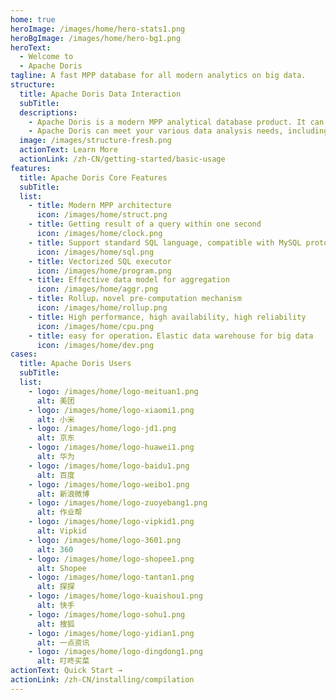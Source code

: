 ```yaml
---
home: true
heroImage: /images/home/hero-stats1.png
heroBgImage: /images/home/hero-bg1.png
heroText:
  - Welcome to 
  - Apache Doris
tagline: A fast MPP database for all modern analytics on big data.
structure: 
  title: Apache Doris Data Interaction
  subTitle: 
  descriptions: 
    - Apache Doris is a modern MPP analytical database product. It can provide sub second query delay and support real-time data analysis effectively. Its distributed architecture is very simple, easy to operate and maintain, and can support 10PB level data scale.
    - Apache Doris can meet your various data analysis needs, including fixed historical reports, real-time data analysis, interactive data analysis, and exploratory data analysis. Make your data analysis easier!
  image: /images/structure-fresh.png
  actionText: Learn More
  actionLink: /zh-CN/getting-started/basic-usage
features:
  title: Apache Doris Core Features
  subTitle: 
  list: 
    - title: Modern MPP architecture
      icon: /images/home/struct.png
    - title: Getting result of a query within one second
      icon: /images/home/clock.png
    - title: Support standard SQL language, compatible with MySQL protocol
      icon: /images/home/sql.png
    - title: Vectorized SQL executor
      icon: /images/home/program.png
    - title: Effective data model for aggregation
      icon: /images/home/aggr.png
    - title: Rollup，novel pre-computation mechanism
      icon: /images/home/rollup.png
    - title: High performance, high availability, high reliability
      icon: /images/home/cpu.png
    - title: easy for operation，Elastic data warehouse for big data
      icon: /images/home/dev.png
cases:
  title: Apache Doris Users
  subTitle: 
  list:
    - logo: /images/home/logo-meituan1.png
      alt: 美团
    - logo: /images/home/logo-xiaomi1.png
      alt: 小米
    - logo: /images/home/logo-jd1.png
      alt: 京东
    - logo: /images/home/logo-huawei1.png
      alt: 华为
    - logo: /images/home/logo-baidu1.png
      alt: 百度
    - logo: /images/home/logo-weibo1.png
      alt: 新浪微博
    - logo: /images/home/logo-zuoyebang1.png
      alt: 作业帮
    - logo: /images/home/logo-vipkid1.png
      alt: Vipkid
    - logo: /images/home/logo-3601.png
      alt: 360
    - logo: /images/home/logo-shopee1.png
      alt: Shopee
    - logo: /images/home/logo-tantan1.png
      alt: 探探
    - logo: /images/home/logo-kuaishou1.png
      alt: 快手
    - logo: /images/home/logo-sohu1.png
      alt: 搜狐
    - logo: /images/home/logo-yidian1.png
      alt: 一点资讯
    - logo: /images/home/logo-dingdong1.png
      alt: 叮咚买菜
actionText: Quick Start →
actionLink: /zh-CN/installing/compilation
---
```

